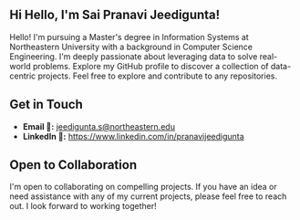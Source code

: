 ## Hi  Hello, I'm Sai Pranavi Jeedigunta! 

Hello! I'm pursuing a Master's degree in Information Systems at Northeastern University with a background in Computer Science Engineering. I'm deeply passionate about leveraging data to solve real-world problems. Explore my GitHub profile to discover a collection of data-centric projects. Feel free to explore and contribute to any repositories.

## Get in Touch

- **Email 📧:** jeedigunta.s@northeastern.edu
- **LinkedIn 💬:** https://www.linkedin.com/in/pranavijeedigunta
  
## Open to Collaboration
I'm open to collaborating on compelling projects. If you have an idea or need assistance with any of my current projects, please feel free to reach out. I look forward to working together!



